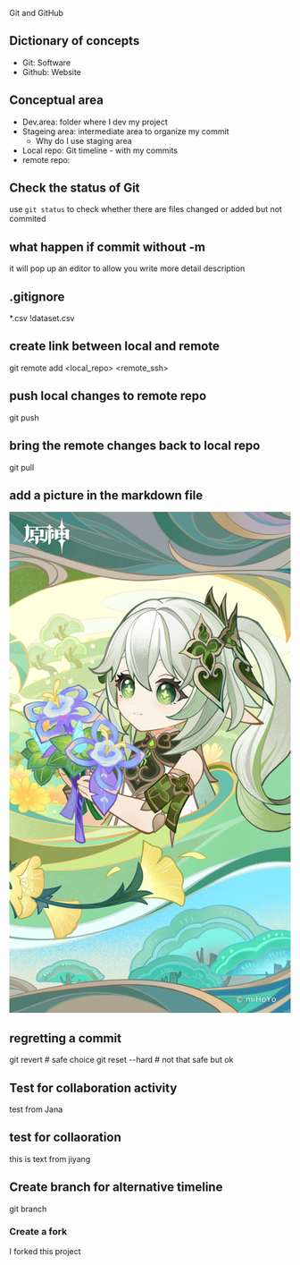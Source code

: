 Git and GitHub

## Dictionary of concepts

- Git: Software
- Github: Website

## Conceptual area

- Dev.area: folder where I dev my project
- Stageing area: intermediate area to organize my commit
  - Why do I use staging area
- Local repo: Git timeline - with my commits
- remote repo: 

## Check the status of Git

use `git status` to check whether there are files changed or added but not commited

## what happen if commit without -m

it will pop up an editor to allow you write more detail description

## .gitignore

*.csv
!dataset.csv

## create link between local and remote

git remote add <local_repo> <remote_ssh>

## push local changes to remote repo

git push

## bring the remote changes back to local repo

git pull

## add a picture in the markdown file

![title for the figure](./images/1683879439910.png)

## regretting a commit

git revert <commit ID>         # safe choice
git reset --hard <commit ID>   # not that safe but ok

## Test for collaboration activity

test from Jana

## test for collaoration

this is text from jiyang

## Create branch for alternative timeline

git branch <name>

### Create a fork

I forked this project

